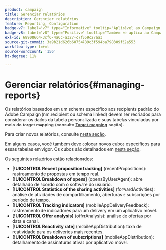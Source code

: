 ```yaml
---
product: campaign
title: Gerenciar relatórios
description: Gerenciar relatórios
feature: Reporting, Configuration
badge-v7: label="v7" type="Informative" tooltip="Aplicável ao Campaign Classic v7"
badge-v8: label="v8" type="Positive" tooltip="Também se aplica ao Campaign v8"
exl-id: 68908664-3cf6-4a6c-a327-c7f059c27aa3
source-git-commit: 3a9b21d626b60754789c3f594ba798309f62a553
workflow-type: tm+mt
source-wordcount: '156'
ht-degree: 11%

---
```


# Gerenciar relatórios{#managing-reports}



Os relatórios baseados em um schema específico aos recipients padrão do Adobe Campaign (nm:recipient ou schema linked) devem ser recriados para considerar os dados da tabela personalizada e suas tabelas vinculadas por meio do target mapping (consulte [Target mapping](../../configuration/using/target-mapping.md) seção).

Para criar novos relatórios, consulte [nesta seção](../../reporting/using/about-reports-creation-in-campaign.md).

Em alguns casos, você também deve colocar novos cubos específicos para essas tabelas em vigor. Os cubos são detalhados em [nesta seção](../../reporting/using/ac-cubes.md).

Os seguintes relatórios estão relacionados:

* **[!UICONTROL Recent proposition tracking]** (recentPropositions): rastreamento de propostas em tempo real.
* **[!UICONTROL Breakdown of opens]** (opensByUserAgent): abre detalhado de acordo com o software do usuário.
* **[!UICONTROL Statistics of the sharing activities]** (forwardActivities): análise de atividades de compartilhamento, aberturas e subscrições por período de tempo.
* **[!UICONTROL Tracking indicators]** (mobileAppDeliveryFeedback): rastreamento de indicadores para um delivery em um aplicativo móvel.
* **[!UICONTROL Offer analysis]** (offerAnalysis): análise de ofertas por data e canal.
* **[!UICONTROL Reactivity rate]** (mobileAppDistribution): taxa de reatividade para os deliveries mais recentes.
* **[!UICONTROL Breakdown of subscriptions]** (mobileAppDistribution): detalhamento de assinaturas ativas por aplicativo móvel.
